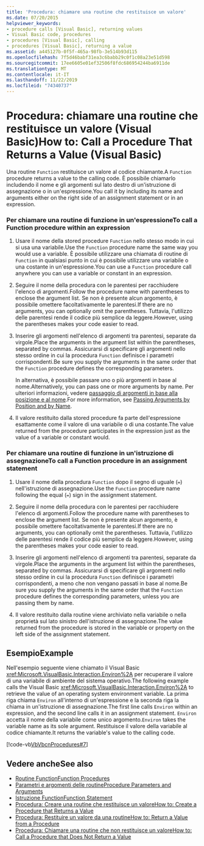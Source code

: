 ```yaml
---
title: 'Procedura: chiamare una routine che restituisce un valore'
ms.date: 07/20/2015
helpviewer_keywords:
- procedure calls [Visual Basic], returning values
- Visual Basic code, procedures
- procedures [Visual Basic], calling
- procedures [Visual Basic], returning a value
ms.assetid: a445127b-0f5f-465a-98fb-3e514b93d115
ms.openlocfilehash: 7f5d46babf31ea3c6babb29c0f1c08a23e51d598
ms.sourcegitcommit: 17ee6605e01ef32506f8fdc686954244ba6911de
ms.translationtype: MT
ms.contentlocale: it-IT
ms.lasthandoff: 11/22/2019
ms.locfileid: "74340737"
---
```

# <a name="how-to-call-a-procedure-that-returns-a-value-visual-basic"></a><span data-ttu-id="8f587-102">Procedura: chiamare una routine che restituisce un valore (Visual Basic)</span><span class="sxs-lookup"><span data-stu-id="8f587-102">How to: Call a Procedure That Returns a Value (Visual Basic)</span></span>
<span data-ttu-id="8f587-103">Una routine `Function` restituisce un valore al codice chiamante.</span><span class="sxs-lookup"><span data-stu-id="8f587-103">A `Function` procedure returns a value to the calling code.</span></span> <span data-ttu-id="8f587-104">È possibile chiamarlo includendo il nome e gli argomenti sul lato destro di un'istruzione di assegnazione o in un'espressione.</span><span class="sxs-lookup"><span data-stu-id="8f587-104">You call it by including its name and arguments either on the right side of an assignment statement or in an expression.</span></span>  
  
### <a name="to-call-a-function-procedure-within-an-expression"></a><span data-ttu-id="8f587-105">Per chiamare una routine di funzione in un'espressione</span><span class="sxs-lookup"><span data-stu-id="8f587-105">To call a Function procedure within an expression</span></span>  
  
1. <span data-ttu-id="8f587-106">Usare il nome della stored procedure `Function` nello stesso modo in cui si usa una variabile.</span><span class="sxs-lookup"><span data-stu-id="8f587-106">Use the `Function` procedure name the same way you would use a variable.</span></span> <span data-ttu-id="8f587-107">È possibile utilizzare una chiamata di routine di `Function` in qualsiasi punto in cui è possibile utilizzare una variabile o una costante in un'espressione.</span><span class="sxs-lookup"><span data-stu-id="8f587-107">You can use a `Function` procedure call anywhere you can use a variable or constant in an expression.</span></span>  
  
2. <span data-ttu-id="8f587-108">Seguire il nome della procedura con le parentesi per racchiudere l'elenco di argomenti.</span><span class="sxs-lookup"><span data-stu-id="8f587-108">Follow the procedure name with parentheses to enclose the argument list.</span></span> <span data-ttu-id="8f587-109">Se non è presente alcun argomento, è possibile omettere facoltativamente le parentesi.</span><span class="sxs-lookup"><span data-stu-id="8f587-109">If there are no arguments, you can optionally omit the parentheses.</span></span> <span data-ttu-id="8f587-110">Tuttavia, l'utilizzo delle parentesi rende il codice più semplice da leggere.</span><span class="sxs-lookup"><span data-stu-id="8f587-110">However, using the parentheses makes your code easier to read.</span></span>  
  
3. <span data-ttu-id="8f587-111">Inserire gli argomenti nell'elenco di argomenti tra parentesi, separate da virgole.</span><span class="sxs-lookup"><span data-stu-id="8f587-111">Place the arguments in the argument list within the parentheses, separated by commas.</span></span> <span data-ttu-id="8f587-112">Assicurarsi di specificare gli argomenti nello stesso ordine in cui la procedura `Function` definisce i parametri corrispondenti.</span><span class="sxs-lookup"><span data-stu-id="8f587-112">Be sure you supply the arguments in the same order that the `Function` procedure defines the corresponding parameters.</span></span>  
  
     <span data-ttu-id="8f587-113">In alternativa, è possibile passare uno o più argomenti in base al nome.</span><span class="sxs-lookup"><span data-stu-id="8f587-113">Alternatively, you can pass one or more arguments by name.</span></span> <span data-ttu-id="8f587-114">Per ulteriori informazioni, vedere [passaggio di argomenti in base alla posizione e al nome](./passing-arguments-by-position-and-by-name.md).</span><span class="sxs-lookup"><span data-stu-id="8f587-114">For more information, see [Passing Arguments by Position and by Name](./passing-arguments-by-position-and-by-name.md).</span></span>  
  
4. <span data-ttu-id="8f587-115">Il valore restituito dalla stored procedure fa parte dell'espressione esattamente come il valore di una variabile o di una costante.</span><span class="sxs-lookup"><span data-stu-id="8f587-115">The value returned from the procedure participates in the expression just as the value of a variable or constant would.</span></span>  
  
### <a name="to-call-a-function-procedure-in-an-assignment-statement"></a><span data-ttu-id="8f587-116">Per chiamare una routine di funzione in un'istruzione di assegnazione</span><span class="sxs-lookup"><span data-stu-id="8f587-116">To call a Function procedure in an assignment statement</span></span>  
  
1. <span data-ttu-id="8f587-117">Usare il nome della procedura `Function` dopo il segno di uguale (`=`) nell'istruzione di assegnazione.</span><span class="sxs-lookup"><span data-stu-id="8f587-117">Use the `Function` procedure name following the equal (`=`) sign in the assignment statement.</span></span>  
  
2. <span data-ttu-id="8f587-118">Seguire il nome della procedura con le parentesi per racchiudere l'elenco di argomenti.</span><span class="sxs-lookup"><span data-stu-id="8f587-118">Follow the procedure name with parentheses to enclose the argument list.</span></span> <span data-ttu-id="8f587-119">Se non è presente alcun argomento, è possibile omettere facoltativamente le parentesi.</span><span class="sxs-lookup"><span data-stu-id="8f587-119">If there are no arguments, you can optionally omit the parentheses.</span></span> <span data-ttu-id="8f587-120">Tuttavia, l'utilizzo delle parentesi rende il codice più semplice da leggere.</span><span class="sxs-lookup"><span data-stu-id="8f587-120">However, using the parentheses makes your code easier to read.</span></span>  
  
3. <span data-ttu-id="8f587-121">Inserire gli argomenti nell'elenco di argomenti tra parentesi, separate da virgole.</span><span class="sxs-lookup"><span data-stu-id="8f587-121">Place the arguments in the argument list within the parentheses, separated by commas.</span></span> <span data-ttu-id="8f587-122">Assicurarsi di specificare gli argomenti nello stesso ordine in cui la procedura `Function` definisce i parametri corrispondenti, a meno che non vengano passati in base al nome.</span><span class="sxs-lookup"><span data-stu-id="8f587-122">Be sure you supply the arguments in the same order that the `Function` procedure defines the corresponding parameters, unless you are passing them by name.</span></span>  
  
4. <span data-ttu-id="8f587-123">Il valore restituito dalla routine viene archiviato nella variabile o nella proprietà sul lato sinistro dell'istruzione di assegnazione.</span><span class="sxs-lookup"><span data-stu-id="8f587-123">The value returned from the procedure is stored in the variable or property on the left side of the assignment statement.</span></span>  
  
## <a name="example"></a><span data-ttu-id="8f587-124">Esempio</span><span class="sxs-lookup"><span data-stu-id="8f587-124">Example</span></span>  
 <span data-ttu-id="8f587-125">Nell'esempio seguente viene chiamato il Visual Basic <xref:Microsoft.VisualBasic.Interaction.Environ%2A> per recuperare il valore di una variabile di ambiente del sistema operativo.</span><span class="sxs-lookup"><span data-stu-id="8f587-125">The following example calls the Visual Basic <xref:Microsoft.VisualBasic.Interaction.Environ%2A> to retrieve the value of an operating system environment variable.</span></span> <span data-ttu-id="8f587-126">La prima riga chiama `Environ` all'interno di un'espressione e la seconda riga la chiama in un'istruzione di assegnazione.</span><span class="sxs-lookup"><span data-stu-id="8f587-126">The first line calls `Environ` within an expression, and the second line calls it in an assignment statement.</span></span> <span data-ttu-id="8f587-127">`Environ` accetta il nome della variabile come unico argomento.</span><span class="sxs-lookup"><span data-stu-id="8f587-127">`Environ` takes the variable name as its sole argument.</span></span> <span data-ttu-id="8f587-128">Restituisce il valore della variabile al codice chiamante.</span><span class="sxs-lookup"><span data-stu-id="8f587-128">It returns the variable's value to the calling code.</span></span>  
  
 [!code-vb[VbVbcnProcedures#7](~/samples/snippets/visualbasic/VS_Snippets_VBCSharp/VbVbcnProcedures/VB/Class1.vb#7)]  
  
## <a name="see-also"></a><span data-ttu-id="8f587-129">Vedere anche</span><span class="sxs-lookup"><span data-stu-id="8f587-129">See also</span></span>

- [<span data-ttu-id="8f587-130">Routine Function</span><span class="sxs-lookup"><span data-stu-id="8f587-130">Function Procedures</span></span>](./function-procedures.md)
- [<span data-ttu-id="8f587-131">Parametri e argomenti delle routine</span><span class="sxs-lookup"><span data-stu-id="8f587-131">Procedure Parameters and Arguments</span></span>](./procedure-parameters-and-arguments.md)
- [<span data-ttu-id="8f587-132">Istruzione Function</span><span class="sxs-lookup"><span data-stu-id="8f587-132">Function Statement</span></span>](../../../../visual-basic/language-reference/statements/function-statement.md)
- [<span data-ttu-id="8f587-133">Procedura: Creare una routine che restituisce un valore</span><span class="sxs-lookup"><span data-stu-id="8f587-133">How to: Create a Procedure that Returns a Value</span></span>](./how-to-create-a-procedure-that-returns-a-value.md)
- [<span data-ttu-id="8f587-134">Procedura: Restituire un valore da una routine</span><span class="sxs-lookup"><span data-stu-id="8f587-134">How to: Return a Value from a Procedure</span></span>](./how-to-return-a-value-from-a-procedure.md)
- [<span data-ttu-id="8f587-135">Procedura: Chiamare una routine che non restituisce un valore</span><span class="sxs-lookup"><span data-stu-id="8f587-135">How to: Call a Procedure that Does Not Return a Value</span></span>](./how-to-call-a-procedure-that-does-not-return-a-value.md)

